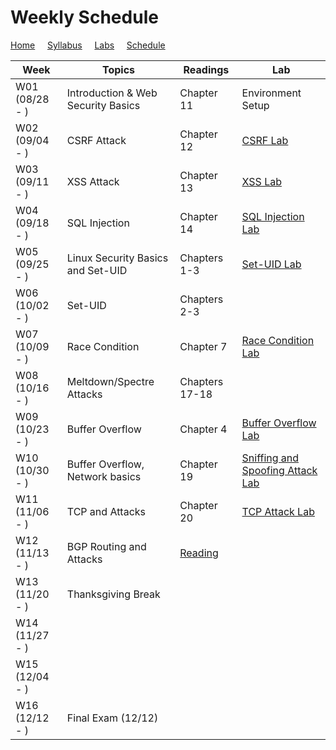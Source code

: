 # Weekly Schedule

[Home](./index.md) &nbsp;&nbsp;&nbsp; [Syllabus](./syllabus.md)  &nbsp;&nbsp;&nbsp; [Labs](./labs.md) &nbsp;&nbsp;&nbsp; [Schedule](./schedule.md)

| Week         | Topics | Readings  |  Lab |  
| ---          | ---    | --- | --- |
|W01 (08/28 - ) | Introduction & Web Security Basics | Chapter 11 | Environment Setup |
|W02 (09/04 - ) | CSRF Attack     | Chapter 12 | [CSRF Lab](./labs.md) | 
|W03 (09/11 - ) | XSS Attack      | Chapter 13 | [XSS Lab](./labs.md) | 
|W04 (09/18 - ) | SQL Injection   | Chapter 14 | [SQL Injection Lab](./labs.md) |
|W05 (09/25 - ) | Linux Security Basics and Set-UID | Chapters 1-3 | [Set-UID Lab](./labs.md) |
|W06 (10/02 - ) | Set-UID | Chapters 2-3 | |
|W07 (10/09 - ) | Race Condition | Chapter 7 | [Race Condition Lab](./labs.md) |
|W08 (10/16 - ) | Meltdown/Spectre Attacks | Chapters 17-18 | |
|W09 (10/23 - ) | Buffer Overflow | Chapter 4 | [Buffer Overflow Lab](./labs.md) |
|W10 (10/30 - ) | Buffer Overflow, Network basics | Chapter 19 | [Sniffing and Spoofing Attack Lab](./labs.md) |
|W11 (11/06 - ) | TCP and Attacks | Chapter 20 | [TCP Attack Lab](./labs.md) |
|W12 (11/13 - ) | BGP Routing and Attacks | [Reading](https://www.handsonsecurity.net/files/chapters/edition3/sample-bgp.pdf) | |
|W13 (11/20 - ) | Thanksgiving Break | | |
|W14 (11/27 - ) | | | |
|W15 (12/04 - ) | | | |
|W16 (12/12 - ) | Final Exam (12/12) | | |

